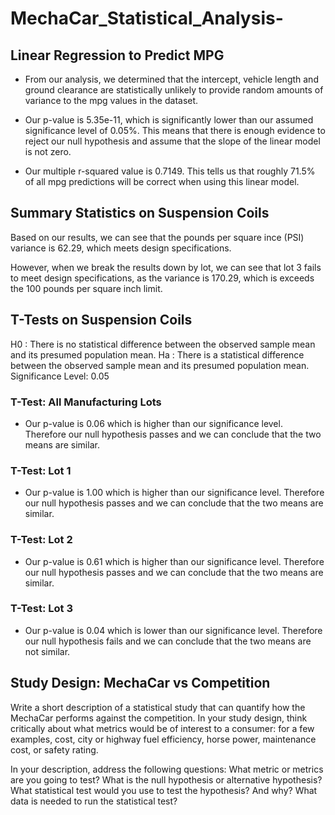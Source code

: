 # MechaCar_Statistical_Analysis-

## Linear Regression to Predict MPG
- From our analysis, we determined that the intercept, vehicle length and ground clearance are statistically unlikely to provide random amounts of variance to the mpg values in the dataset.

- Our p-value is 5.35e-11, which is significantly lower than our assumed significance level of 0.05%. This means that there is enough evidence to reject our null hypothesis and assume that the slope of the linear model is not zero.

- Our multiple r-squared value is 0.7149. This tells us that roughly 71.5% of all mpg predictions will be correct when using this linear model.

## Summary Statistics on Suspension Coils

Based on our results, we can see that the pounds per square ince (PSI) variance is 62.29, which meets design specifications. 

However, when we break the results down by lot, we can see that lot 3 fails to meet design specifications, as the variance is 170.29, which is exceeds the 100 pounds per square inch limit.

## T-Tests on Suspension Coils

H0 : There is no statistical difference between the observed sample mean and its presumed population mean.
Ha : There is a statistical difference between the observed sample mean and its presumed population mean.
Significance Level: 0.05

### T-Test: All Manufacturing Lots
- Our p-value is 0.06 which is higher than our significance level. Therefore our null hypothesis passes and we can conclude that the two means are similar.
### T-Test: Lot 1
- Our p-value is 1.00 which is higher than our significance level. Therefore our null hypothesis passes and we can conclude that the two means are similar.
### T-Test: Lot 2
- Our p-value is 0.61 which is higher than our significance level. Therefore our null hypothesis passes and we can conclude that the two means are similar.
### T-Test: Lot 3
- Our p-value is 0.04 which is lower than our significance level. Therefore our null hypothesis fails and we can conclude that the two means are not similar.

## Study Design: MechaCar vs Competition

Write a short description of a statistical study that can quantify how the MechaCar performs against the competition. In your study design, think critically about what metrics would be of interest to a consumer: for a few examples, cost, city or highway fuel efficiency, horse power, maintenance cost, or safety rating.

In your description, address the following questions:
What metric or metrics are you going to test?
What is the null hypothesis or alternative hypothesis?
What statistical test would you use to test the hypothesis? And why?
What data is needed to run the statistical test?
